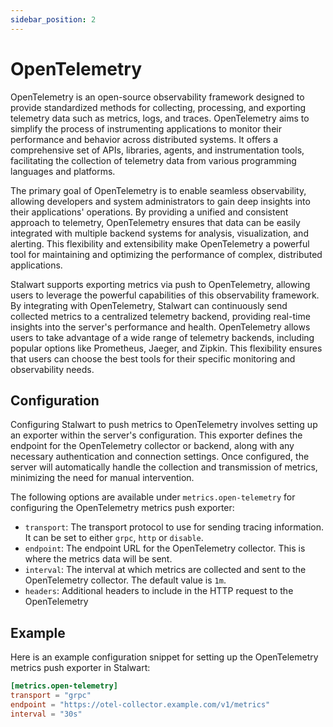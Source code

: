 ```yaml
---
sidebar_position: 2
---
```


# OpenTelemetry

OpenTelemetry is an open-source observability framework designed to provide standardized methods for collecting, processing, and exporting telemetry data such as metrics, logs, and traces. OpenTelemetry aims to simplify the process of instrumenting applications to monitor their performance and behavior across distributed systems. It offers a comprehensive set of APIs, libraries, agents, and instrumentation tools, facilitating the collection of telemetry data from various programming languages and platforms.

The primary goal of OpenTelemetry is to enable seamless observability, allowing developers and system administrators to gain deep insights into their applications' operations. By providing a unified and consistent approach to telemetry, OpenTelemetry ensures that data can be easily integrated with multiple backend systems for analysis, visualization, and alerting. This flexibility and extensibility make OpenTelemetry a powerful tool for maintaining and optimizing the performance of complex, distributed applications.

Stalwart supports exporting metrics via push to OpenTelemetry, allowing users to leverage the powerful capabilities of this observability framework. By integrating with OpenTelemetry, Stalwart can continuously send collected metrics to a centralized telemetry backend, providing real-time insights into the server's performance and health. OpenTelemetry allows users to take advantage of a wide range of telemetry backends, including popular options like Prometheus, Jaeger, and Zipkin. This flexibility ensures that users can choose the best tools for their specific monitoring and observability needs.

## Configuration

Configuring Stalwart to push metrics to OpenTelemetry involves setting up an exporter within the server's configuration. This exporter defines the endpoint for the OpenTelemetry collector or backend, along with any necessary authentication and connection settings. Once configured, the server will automatically handle the collection and transmission of metrics, minimizing the need for manual intervention.

The following options are available under `metrics.open-telemetry` for configuring the OpenTelemetry metrics push exporter:

- `transport`: The transport protocol to use for sending tracing information. It can be set to either `grpc`, `http` or `disable`.
- `endpoint`: The endpoint URL for the OpenTelemetry collector. This is where the metrics data will be sent.
- `interval`: The interval at which metrics are collected and sent to the OpenTelemetry collector. The default value is `1m`.
- `headers`: Additional headers to include in the HTTP request to the OpenTelemetry

## Example

Here is an example configuration snippet for setting up the OpenTelemetry metrics push exporter in Stalwart:

```toml
[metrics.open-telemetry]
transport = "grpc"
endpoint = "https://otel-collector.example.com/v1/metrics"
interval = "30s"
```
